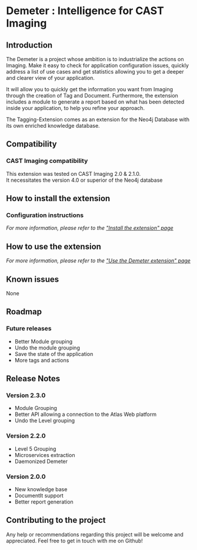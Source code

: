 # Demeter : Intelligence for CAST Imaging

## Introduction

The Demeter is a project whose ambition is to industrialize the actions on Imaging. Make it easy to check for
application configuration issues, quickly address a list of use cases and get statistics allowing you to get a deeper
and clearer view of your application.

It will allow you to quickly get the information you want from Imaging through the creation of Tag and Document.
Furthermore, the extension includes a module to generate a report based on what has been detected inside your
application, to help you refine your approach.

The Tagging-Extension comes as an extension for the Neo4j Database with its own enriched knowledge database.

## Compatibility

### CAST Imaging compatibility

This extension was tested on CAST Imaging 2.0 & 2.1.0.  
It necessitates the version 4.0 or superior of the Neo4j database

## How to install the extension

### Configuration instructions

_For more information, please refer to
the ["Install the extension" page](https://github.com/CAST-Extend/com.castsoftware.uc.demeter/wiki/Install-the-extension)_

## How to use the extension

_For more information, please refer to
the ["Use the Demeter extension" page](https://github.com/CAST-Extend/com.castsoftware.uc.demeter/wiki/Use-the-Demeter-extension)_

## Known issues

None

## Roadmap

### Future releases

- Better Module grouping
- Undo the module grouping
- Save the state of the application
- More tags and actions

## Release Notes

### Version 2.3.0

- Module Grouping
- Better API allowing a connection to the Atlas Web platform
- Undo the Level grouping

### Version 2.2.0

- Level 5 Grouping
- Microservices extraction
- Daemonized Demeter

### Version 2.0.0

- New knowledge base
- DocumentIt support
- Better report generation

## Contributing to the project

Any help or recommendations regarding this project will be welcome and appreciated. Feel free to get in touch with me on
Github!
